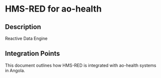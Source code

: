 # HMS-RED for ao-health

## Description

Reactive Data Engine

## Integration Points

This document outlines how HMS-RED is integrated with ao-health systems in Angola.
